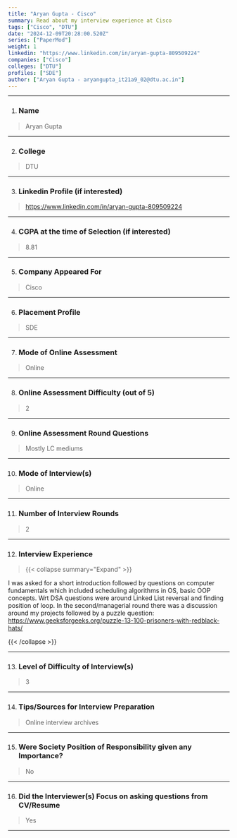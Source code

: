 ```yaml
---
title: "Aryan Gupta - Cisco"
summary: Read about my interview experience at Cisco
tags: ["Cisco", "DTU"]
date: "2024-12-09T20:28:00.520Z"
series: ["PaperMod"]
weight: 1
linkedin: "https://www.linkedin.com/in/aryan-gupta-809509224"
companies: ["Cisco"]
colleges: ["DTU"]
profiles: ["SDE"]
author: ["Aryan Gupta - aryangupta_it21a9_02@dtu.ac.in"]
---
```

---
1. ### Name

> Aryan Gupta

---

2. ### College

> DTU

---

3. ### Linkedin Profile (if interested)

> https://www.linkedin.com/in/aryan-gupta-809509224

---

4. ### CGPA at the time of Selection (if interested) 

> 8.81

---

5. ### Company Appeared For

> Cisco

---

6. ### Placement Profile

> SDE

---

7. ### Mode of Online Assessment

> Online

---

8. ### Online Assessment Difficulty (out of 5)

> 2

---

9. ### Online Assessment Round Questions

> Mostly LC mediums

---

10. ### Mode of Interview(s)

> Online

---

11. ### Number of Interview Rounds

> 2

---

12. ### Interview Experience

> {{< collapse summary="Expand" >}}

I was asked for a short introduction followed by questions on computer fundamentals which included scheduling algorithms in OS, basic OOP concepts. 
Wrt DSA questions were around Linked List reversal and finding position of loop.
In the second/managerial round there was a discussion around my projects followed by a puzzle question: https://www.geeksforgeeks.org/puzzle-13-100-prisoners-with-redblack-hats/



{{< /collapse >}}

---

13. ### Level of Difficulty of Interview(s)

> 3

---

14. ### Tips/Sources for Interview Preparation

> Online interview archives

---

15. ### Were Society Position of Responsibility given any Importance?

> No

---

16. ### Did the Interviewer(s) Focus on asking questions from CV/Resume

> Yes

---

